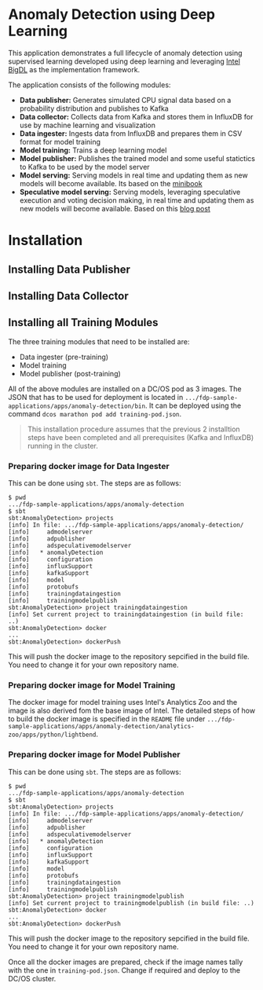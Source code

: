 # Anomaly Detection using Deep Learning

This application demonstrates a full lifecycle of anomaly detection using supervised learning developed using deep learning and leveraging [Intel BigDL](https://software.intel.com/en-us/articles/bigdl-distributed-deep-learning-on-apache-spark) as the implementation framework. 

The application consists of the following modules:

* **Data publisher:** Generates simulated CPU signal data based on a probability distribution and publishes to Kafka
* **Data collector:** Collects data from Kafka and stores them in InfluxDB for use by machine learning and visualization
* **Data ingester:** Ingests data from InfluxDB and prepares them in CSV format for model training
* **Model training:** Trains a deep learning model 
* **Model publisher:** Publishes the trained model and some useful statictics to Kafka to be used by the model server
* **Model serving:** Serving models in real time and updating them as new models will become available. Its based on the [minibook](https://www.lightbend.com/blog/serving-machine-learning-models-free-oreilly-ebook-from-lightbend) 
* **Speculative model serving:** Serving models, leveraging speculative execution and voting decision making, in real time and updating them as new models will become available. Based on this [blog post](https://developer.lightbend.com/blog/2018-05-24-speculative-model-serving/index.html)


# Installation

## Installing Data Publisher


## Installing Data Collector


## Installing all Training Modules

The three training modules that need to be installed are:

* Data ingester (pre-training)
* Model training
* Model publisher (post-training)

All of the above modules are installed on a DC/OS pod as 3 images. The JSON that has to be used for deployment is located in `.../fdp-sample-applications/apps/anomaly-detection/bin`. It can be deployed using the command `dcos marathon pod add training-pod.json`.

> This installation procedure assumes that the previous 2 installtion steps have been completed and all prerequisites (Kafka and InfluxDB) running in the cluster.

### Preparing docker image for Data Ingester

This can be done using `sbt`. The steps are as follows:

```
$ pwd
.../fdp-sample-applications/apps/anomaly-detection
$ sbt
sbt:AnomalyDetection> projects
[info] In file: .../fdp-sample-applications/apps/anomaly-detection/
[info] 	   admodelserver
[info] 	   adpublisher
[info] 	   adspeculativemodelserver
[info] 	 * anomalyDetection
[info] 	   configuration
[info] 	   influxSupport
[info] 	   kafkaSupport
[info] 	   model
[info] 	   protobufs
[info] 	   trainingdataingestion
[info] 	   trainingmodelpublish
sbt:AnomalyDetection> project trainingdataingestion
[info] Set current project to trainingdataingestion (in build file: ..)
sbt:AnomalyDetection> docker
...
sbt:AnomalyDetection> dockerPush

``` 

This will push the docker image to the repository sepcified in the build file. You need to change it for your own repository name.

### Preparing docker image for Model Training

The docker image for model training uses Intel's Analytics Zoo and the image is also derived fom the base image of Intel. The detailed steps of how to build the docker image is specified in the `README` file under `.../fdp-sample-applications/apps/anomaly-detection/analytics-zoo/apps/python/lightbend`.


### Preparing docker image for Model Publisher

This can be done using `sbt`. The steps are as follows:

```
$ pwd
.../fdp-sample-applications/apps/anomaly-detection
$ sbt
sbt:AnomalyDetection> projects
[info] In file: .../fdp-sample-applications/apps/anomaly-detection/
[info] 	   admodelserver
[info] 	   adpublisher
[info] 	   adspeculativemodelserver
[info] 	 * anomalyDetection
[info] 	   configuration
[info] 	   influxSupport
[info] 	   kafkaSupport
[info] 	   model
[info] 	   protobufs
[info] 	   trainingdataingestion
[info] 	   trainingmodelpublish
sbt:AnomalyDetection> project trainingmodelpublish
[info] Set current project to trainingmodelpublish (in build file: ..)
sbt:AnomalyDetection> docker
...
sbt:AnomalyDetection> dockerPush

``` 

This will push the docker image to the repository sepcified in the build file. You need to change it for your own repository name.

Once all the docker images are prepared, check if the image names tally with the one in `training-pod.json`. Change if required and deploy to the DC/OS cluster.



